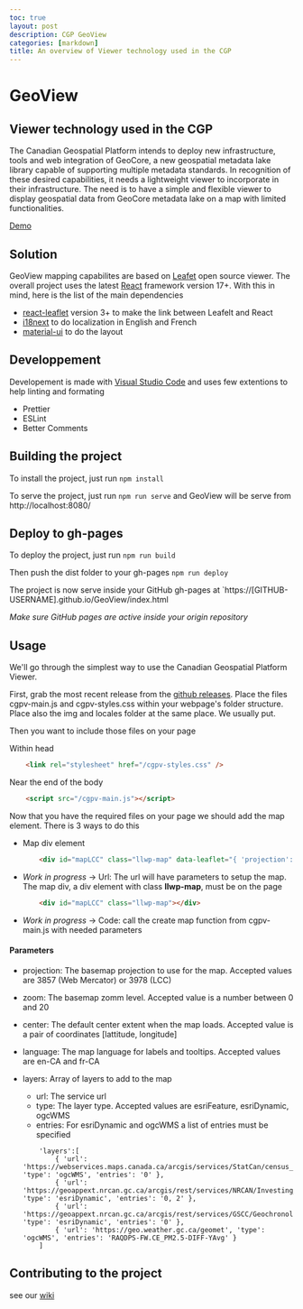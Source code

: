```yaml
---
toc: true
layout: post
description: CGP GeoView
categories: [markdown]
title: An overview of Viewer technology used in the CGP
---
```

# GeoView

## Viewer technology used in the CGP

The Canadian Geospatial Platform intends to deploy new infrastructure, tools and web integration of GeoCore, a new geospatial metadata lake library capable of supporting multiple metadata standards. In recognition of these desired capabilities, it needs a lightweight viewer to incorporate in their infrastructure. The need is to have a simple and flexible viewer to display geospatial data from GeoCore metadata lake on a map with limited functionalities.

[Demo](https://jolevesq.github.io/GeoView/index.html)

## Solution

GeoView mapping capabilites are based on [Leafet](https://github.com/Leaflet/Leaflet) open source viewer. The overall project uses the latest [React](https://reactjs.org/) framework version 17+. With this in mind, here is the list of the main dependencies
* [react-leaflet](https://react-leaflet.js.org/) version 3+ to make the link between Leafelt and React
* [i18next](https://www.i18next.com/) to do localization in English and French
* [material-ui](https://material-ui.com/) to do the layout

## Developpement

Developement is made with [Visual Studio Code](https://code.visualstudio.com/) and uses few extentions to help linting and formating
* Prettier
* ESLint
* Better Comments

## Building the project

To install the project, just run
`npm install`

To serve the project, just run
`npm run serve` and GeoView will be serve from http://localhost:8080/

## Deploy to gh-pages

To deploy the project, just run
`npm run build`

Then push the dist folder to your gh-pages
`npm run deploy`

The project is now serve inside your GitHub gh-pages at
`https://[GITHUB-USERNAME].github.io/GeoView/index.html

_Make sure GitHub pages are active inside your origin repository_

## Usage

We'll go through the simplest way to use the Canadian Geospatial Platform Viewer.

First, grab the most recent release from the [github releases](https://github.com/Canadian-Geospatial-Platform/GeoView/releases). Place the files cgpv-main.js and cgpv-styles.css within your webpage's folder structure. Place also the img and locales folder at the same place. We usually put.

Then you want to include those files on your page

Within head
```html
    <link rel="stylesheet" href="/cgpv-styles.css" />
```

Near the end of the body
```html
    <script src="/cgpv-main.js"></script>
```

Now that you have the required files on your page we should add the map element. There is 3 ways to do this
* Map div element
    ```html
        <div id="mapLCC" class="llwp-map" data-leaflet="{ 'projection': 3978, 'zoom': 12, 'center': [45,-75], 'language': 'fr-CA', layers:[] }"></div>
    ```
* _Work in progress_ -> Url: The url will have parameters to setup the map. The map div, a div element with class __llwp-map__, must be on the page
    ```html
        <div id="mapLCC" class="llwp-map"></div>
    ```
* _Work in progress_ -> Code: call the create map function from cgpv-main.js with needed parameters

#### Parameters
* projection: The basemap projection to use for the map. Accepted values are 3857 (Web Mercator) or 3978 (LCC)
* zoom: The basemap zomm level. Accepted value is a number between 0 and 20
* center: The default center extent when the map loads. Accepted value is a pair of coordinates [lattitude, longitude]
* language: The map language for labels and tooltips. Accepted values are en-CA and fr-CA
* layers: Array of layers to add to the map
    * url: The service url
    * type: The layer type. Accepted values are esriFeature, esriDynamic, ogcWMS
    * entries: For esriDynamic and ogcWMS a list of entries must be specified

    ```
        'layers':[
            { 'url': 'https://webservices.maps.canada.ca/arcgis/services/StatCan/census_subdivisions_2016_en/MapServer/WMSServer', 'type': 'ogcWMS', 'entries': '0' },
            { 'url': 'https://geoappext.nrcan.gc.ca/arcgis/rest/services/NRCAN/Investing_Energy_Canada_en/MapServer', 'type': 'esriDynamic', 'entries': '0, 2' },
            { 'url': 'https://geoappext.nrcan.gc.ca/arcgis/rest/services/GSCC/Geochronology/MapServer', 'type': 'esriDynamic', 'entries': '0' },
            { 'url': 'https://geo.weather.gc.ca/geomet', 'type': 'ogcWMS', 'entries': 'RAQDPS-FW.CE_PM2.5-DIFF-YAvg' }
        ]
    ```

## Contributing to the project
see our [wiki](https://github.com/Canadian-Geospatial-Platform/GeoView/wiki/Contributing-Guideline)
